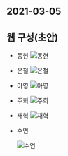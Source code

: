 ## 2021-03-05

## 웹 구성(초안)

- 동현
  ![동현](/uploads/b17ea38698823592c2789598347370d8/동현.PNG)

- 은철
  ![은철](/uploads/cb324b442b29ef47e36c185da5bb7cb8/은철.PNG)

- 아영
  ![아영](/uploads/cbe76953f9b4ae3f5fbb211b51934cc2/아영.PNG)

- 주희
  ![주희](/uploads/208c0481084d5cbcf1cc74055c5a0b90/주희.PNG)

- 재혁
  ![재혁](/uploads/a9339d310c8e1a22098f8d75bd0cf216/재혁.PNG)

- 수연

  ![수연](/uploads/27c10c240a2bd61cc02cdb47d0aa771c/수연.PNG)